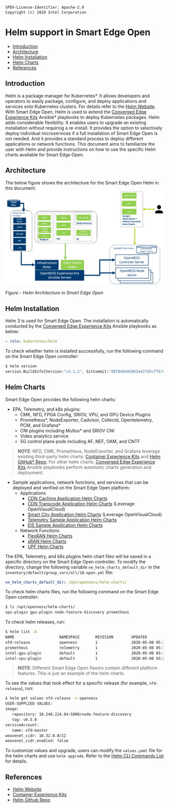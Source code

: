 ```text
SPDX-License-Identifier: Apache-2.0       
Copyright (c) 2020 Intel Corporation
```
<!-- omit in toc -->
# Helm support in Smart Edge Open

- [Introduction](#introduction)
- [Architecture](#architecture)
- [Helm Installation](#helm-installation)
- [Helm Charts](#helm-charts)
- [References](#references)

## Introduction
Helm is a package manager for Kubernetes\*. It allows developers and operators to easily package, configure, and deploy applications and services onto Kubernetes clusters. For details refer to the [Helm Website](https://helm.sh). With Smart Edge Open, Helm is used to extend the [Converged Edge Experience Kits](https://github.com/smart-edge-open/converged-edge-experience-kits) Ansible\* playbooks to deploy Kubernetes packages. Helm adds considerable flexibility. It enables users to upgrade an existing installation without requiring a re-install. It provides the option to selectively deploy individual microservices if a full installation of Smart Edge Open is not needed. And it provides a standard process to deploy different applications or network functions. This document aims to familiarize the user with Helm and provide instructions on how to use the specific Helm charts available for Smart Edge Open. 

## Architecture
The below figure shows the architecture for the Smart Edge Open Helm in this document.
![Smart Edge Open Helm](smartedge-open-helm-images/smartedge-open-helm-arch.png)

_Figure - Helm Architecture in Smart Edge Open_


## Helm Installation
Helm 3 is used for Smart Edge Open. The installation is automatically conducted by the [Converged Edge Experience Kits](https://github.com/smart-edge-open/converged-edge-experience-kits) Ansible playbooks as below:
   ```yaml
   - role: kubernetes/helm
   ```
To check whether helm is installed successfully, run the following command on the Smart Edge Open controller:
   ```bash
   $ helm version
   version.BuildInfo{Version:"v3.1.2", GitCommit:"d878d4d45863e42fd5cff6743294a11d28a9abce", GitTreeState:"clean", GoVersion:"go1.13.8"}
   ```
## Helm Charts   
Smart Edge Open provides the following helm charts: 
- EPA, Telemetry, and k8s plugins: 
  - CMK, NFD, FPGA Config, SRIOV, VPU, and GPU Device Plugins
  - Prometheus\*, NodeExporter, Cadvisor, Collectd, Opentelemetry, PCM, and Grafana\*
  - CNI plugins including Multus\* and SRIOV CNI
  - Video analytics service
  - 5G control plane pods including AF, NEF, OAM, and CNTF
> **NOTE**: NFD, CMK, Prometheus, NodeExporter, and Grafana leverage existing third-party helm charts: [Container Experience Kits](https://github.com/intel/container-experience-kits) and [Helm GitHub\* Repo](https://github.com/helm/charts). For other helm charts, [Converged Edge Experience Kits](https://github.com/smart-edge-open/converged-edge-experience-kits) Ansible playbooks perform automatic charts generation and deployment.

- Sample applications, network functions, and services that can be deployed and verified on the Smart Edge Open platform:
  - Applications
    - [CDN Caching Application Helm Charts](https://github.com/smart-edge-open/edgeapps/tree/master/applications/cdn-caching)
    - [CDN Transcode Application Helm Charts](https://github.com/OpenVisualCloud/CDN-Transcode-Sample/tree/master/deployment/kubernetes/helm) (Leverage OpenVisualCloud) 
    - [Smart City Application Helm Charts](https://github.com/OpenVisualCloud/Smart-City-Sample/tree/master/deployment/kubernetes/helm) (Leverage OpenVisualCloud)
    - [Telemetry Sample Application Helm Charts](https://github.com/smart-edge-open/edgeapps/tree/master/applications/telemetry-sample-app)
    - [EIS Sample Application Helm Charts](https://github.com/smart-edge-open/edgeapps/tree/master/applications/eis-experience-kit)
  - Network Functions
    - [FlexRAN Helm Charts](https://github.com/smart-edge-open/edgeapps/tree/master/network-functions/ran/charts/du-dev)
    - [xRAN Helm Charts](https://github.com/smart-edge-open/edgeapps/tree/master/network-functions/xran/helmcharts/xranchart)
    - [UPF Helm Charts](https://github.com/smart-edge-open/edgeapps/tree/master/network-functions/core-network/charts/upf)

The EPA, Telemetry, and k8s plugins helm chart files will be saved in a specific directory on the Smart Edge Open controller. To modify the directory, change the following variable `ne_helm_charts_default_dir` in the `inventory/default/group_vars/all/10-open.yml` file:
   ```yaml
   ne_helm_charts_default_dir: /opt/openness/helm-charts/
   ```

To check helm charts files, run the following command on the Smart Edge Open controller:
   ```bash
   $ ls /opt/openness/helm-charts/
   vpu-plugin gpu-plugin node-feature-discovery prometheus
   ```

To check helm releases, run:
   ```bash
   $ helm list -A
   NAME                    NAMESPACE       REVISION        UPDATED                                 STATUS          CHART                                APP VERSION
   nfd-release             openness        1               2020-05-08 05:13:54.900713372 +0800 CST deployed        node-feature-discovery-0.5.0         0.5.0
   prometheus              telemetry       1               2020-05-08 05:12:09.346590474 +0800 CST deployed        prometheus-11.1.6                    2.16.0
   intel-gpu-plugin        default         1               2020-05-08 03:10:05.464149345 +0800 CST deployed        intel-gpu-plugin-0.1.0               0.17.0
   intel-vpu-plugin        default         1               2020-05-08 03:23:44.595413394 +0800 CST deployed        intel-vpu-plugin-0.1.0               0.17.0
   ```
> **NOTE**: Different Smart Edge Open flavors contain different platform features. This is just an example of the helm charts.

To see the values that took effect for a specific release (for example, `nfd-release`), run:
   ```bash
   $ helm get values nfd-release -n openness
   USER-SUPPLIED VALUES:
   image:
      repository: 10.240.224.84:5000/node-feature-discovery
      tag: v0.5.0
   serviceAccount:
      name: nfd-master
   weavenet_cidr: 10.32.0.0/12
   weavenet_cidr_enabled: false
   ```

To customize values and upgrade, users can modify the `values.yaml` file for the helm charts and use `helm upgrade`. Refer to the [Helm CLI Commands List](https://helm.sh/docs/helm/) for details.


## References
- [Helm Website](https://helm.sh)
- [Container Experience Kits](https://github.com/intel/container-experience-kits)
- [Helm Github Repo](https://github.com/helm/charts)
